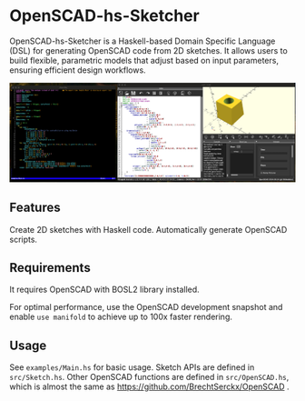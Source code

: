 # OpenSCAD-hs-Sketcher
OpenSCAD-hs-Sketcher is a Haskell-based Domain Specific Language (DSL) for generating OpenSCAD code from 2D sketches. It allows users to build flexible, parametric models that adjust based on input parameters, ensuring efficient design workflows.

![example_screenshot](screenshot.png)

## Features
Create 2D sketches with Haskell code.
Automatically generate OpenSCAD scripts.

## Requirements
It requires OpenSCAD with BOSL2 library installed. 

For optimal performance, use the OpenSCAD development snapshot and enable `use manifold` to achieve up to 100x faster rendering.

## Usage
See `examples/Main.hs` for basic usage. Sketch APIs are defined in `src/Sketch.hs`. Other OpenSCAD functions are defined in `src/OpenSCAD.hs`, which is almost the same as https://github.com/BrechtSerckx/OpenSCAD .
